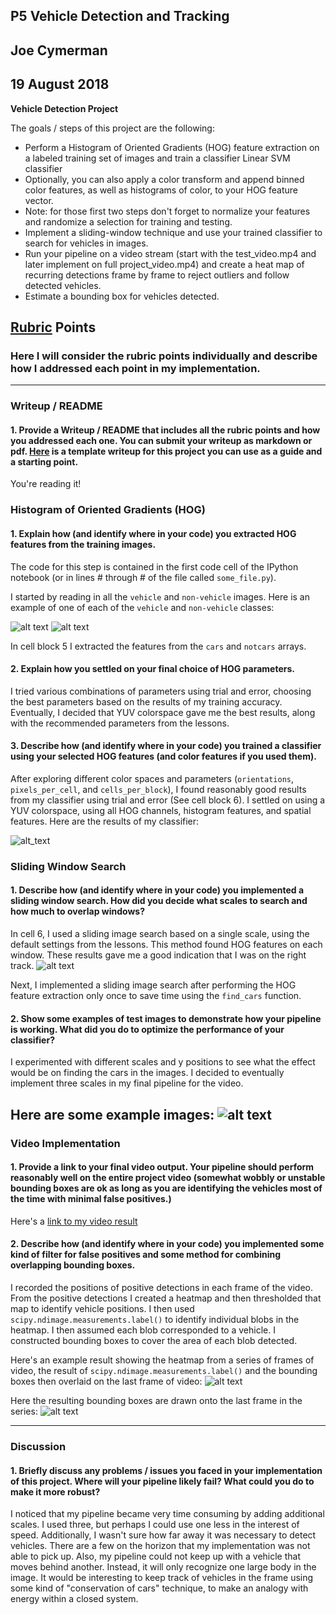## P5 Vehicle Detection and Tracking
## Joe Cymerman
## 19 August 2018

**Vehicle Detection Project**

The goals / steps of this project are the following:

* Perform a Histogram of Oriented Gradients (HOG) feature extraction on a labeled training set of images and train a classifier Linear SVM classifier
* Optionally, you can also apply a color transform and append binned color features, as well as histograms of color, to your HOG feature vector. 
* Note: for those first two steps don't forget to normalize your features and randomize a selection for training and testing.
* Implement a sliding-window technique and use your trained classifier to search for vehicles in images.
* Run your pipeline on a video stream (start with the test_video.mp4 and later implement on full project_video.mp4) and create a heat map of recurring detections frame by frame to reject outliers and follow detected vehicles.
* Estimate a bounding box for vehicles detected.

[//]: # (Image References)
[image1]: ./output_images/car.png
[image2]: ./output_images/not_car.png
[image3]: ./output_images/train_results.JPG
[image4]: ./output_images/sliding_windows.JPG
[image5]: ./output_images/sliding_window.JPG
[image6]: ./output_images/bboxes_and_heat.JPG
[image7]: ./output_images/output_bboxes.JPG

## [Rubric](https://review.udacity.com/#!/rubrics/513/view) Points
### Here I will consider the rubric points individually and describe how I addressed each point in my implementation.  

---
### Writeup / README

#### 1. Provide a Writeup / README that includes all the rubric points and how you addressed each one.  You can submit your writeup as markdown or pdf.  [Here](https://github.com/udacity/CarND-Vehicle-Detection/blob/master/writeup_template.md) is a template writeup for this project you can use as a guide and a starting point.  

You're reading it!

### Histogram of Oriented Gradients (HOG)

#### 1. Explain how (and identify where in your code) you extracted HOG features from the training images.

The code for this step is contained in the first code cell of the IPython notebook (or in lines # through # of the file called `some_file.py`).  

I started by reading in all the `vehicle` and `non-vehicle` images.  Here is an example of one of each of the `vehicle` and `non-vehicle` classes:

![alt text][image1]
![alt text][image2]

In cell block 5 I extracted the features from the `cars` and `notcars` arrays.

#### 2. Explain how you settled on your final choice of HOG parameters.

I tried various combinations of parameters using trial and error, choosing the best parameters based on the results of my training accuracy. Eventually, I decided that YUV colorspace gave me the best results, along with the recommended parameters from the lessons.

#### 3. Describe how (and identify where in your code) you trained a classifier using your selected HOG features (and color features if you used them).
After exploring different color spaces and parameters (`orientations`, `pixels_per_cell`, and `cells_per_block`),  I found reasonably good results from my classifier using trial and error (See cell block 6). I settled on using a YUV colorspace, using all HOG channels, histogram features, and spatial features. Here are the results of my classifier:

![alt_text][image3]

### Sliding Window Search

#### 1. Describe how (and identify where in your code) you implemented a sliding window search.  How did you decide what scales to search and how much to overlap windows?

In cell 6, I used a sliding image search based on a single scale, using the default settings from the lessons. This method found HOG features on each window. These results gave me a good indication that I was on the right track. 
![alt text][image4]

Next, I implemented a sliding image search after performing the HOG feature extraction only once to save time using the `find_cars` function. 

#### 2. Show some examples of test images to demonstrate how your pipeline is working.  What did you do to optimize the performance of your classifier?

I experimented with different scales and y positions to see what the effect would be on finding the cars in the images. I decided to eventually implement three scales in my final pipeline for the video.

Here are some example images:
![alt text][image5]
---

### Video Implementation

#### 1. Provide a link to your final video output.  Your pipeline should perform reasonably well on the entire project video (somewhat wobbly or unstable bounding boxes are ok as long as you are identifying the vehicles most of the time with minimal false positives.)
Here's a [link to my video result](https://youtu.be/9DS4mUXev2Q)

#### 2. Describe how (and identify where in your code) you implemented some kind of filter for false positives and some method for combining overlapping bounding boxes.

I recorded the positions of positive detections in each frame of the video.  From the positive detections I created a heatmap and then thresholded that map to identify vehicle positions.  I then used `scipy.ndimage.measurements.label()` to identify individual blobs in the heatmap.  I then assumed each blob corresponded to a vehicle.  I constructed bounding boxes to cover the area of each blob detected.  

Here's an example result showing the heatmap from a series of frames of video, the result of `scipy.ndimage.measurements.label()` and the bounding boxes then overlaid on the last frame of video:
![alt text][image6]

Here the resulting bounding boxes are drawn onto the last frame in the series:
![alt text][image7]


---

### Discussion

#### 1. Briefly discuss any problems / issues you faced in your implementation of this project.  Where will your pipeline likely fail?  What could you do to make it more robust?

I noticed that my pipeline became very time consuming by adding additional scales. I used three, but perhaps I could use one less in the interest of speed. Additionally, I wasn't sure how far away it was necessary to detect vehicles. There are a few on the horizon that my implementation was not able to pick up. Also, my pipeline could not keep up with a vehicle that moves behind another. Instead, it will only recognize one large body in the image. It would be interesting to keep track of vehicles in the frame using some kind of "conservation of cars" technique, to make an analogy with energy within a closed system. 
